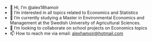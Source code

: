 - 👋 Hi, I’m @alex18hamoir
- 👀 I’m interested in all topics related to Economics and Statistics
- 🌱 I’m currently studying a Master in Environmental Economics and Management at the Swedish University of Agricultural Sciences. 
- 💞️ I’m looking to collaborate on school projects on Economics topics
- 📫 How to reach me via email: alexhamoir@hotmail.com

<!---
alex18hamoir/alex18hamoir is a ✨ special ✨ repository because its `README.md` (this file) appears on your GitHub profile.
You can click the Preview link to take a look at your changes.
--->
